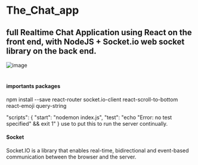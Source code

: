 # The_Chat_app  
## full Realtime Chat Application using React on the front end, with NodeJS + Socket.io web socket library on the back end.   

![image](https://user-images.githubusercontent.com/61946862/148294994-216fbb4f-a0d2-4afe-ba9a-92243b87880d.png)
#
#
#
#
#
#
#
#
#
#
#
#
#
#
#
#
#
#
#
#
#
#
#
#
#
#
#
#
#
#### importants packages   
npm install --save react-router socket.io-client react-scroll-to-bottom react-emoji query-string   

"scripts": {
    "start": "nodemon index.js",
    "test": "echo \"Error: no test specified\" && exit 1"
  }
  use to put this to run the server continually.  

#### Socket  
Socket.IO is a library that enables real-time, bidirectional and event-based communication between the browser and the server.


